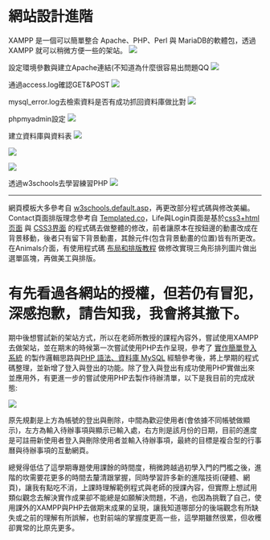 # 網站設計進階

XAMPP 是一個可以簡單整合 Apache、PHP、Perl 與 MariaDB的軟體包，透過 XAMPP 就可以稍微方便一些的架站。
![](https://i.imgur.com/I4eJ76g.png)

設定環境參數與建立Apache連結(不知道為什麼很容易出問題QQ
![](https://i.imgur.com/FD8PG6B.png)

通過access.log確認GET&POST
![](https://i.imgur.com/74qBmuj.png)

mysql_error.log去檢索資料是否有成功抓回資料庫做比對
![](https://i.imgur.com/F6YIdFU.png)

phpmyadmin設定
![](https://i.imgur.com/B2wrzIV.png)


建立資料庫與資料表
![](https://i.imgur.com/o3i8K8E.png)

![](https://i.imgur.com/uG2kp9O.png)

![](https://i.imgur.com/wu99H5z.png)


透過w3schools去學習練習PHP
![](https://i.imgur.com/ePCJM1D.png)

---

網頁模板大多參考自 [w3schools.default.asp](https://www.w3schools.com/default.asp)，再更改部分程式碼與修改美編。Contact頁面排版理念參考自 [Templated.co](https://templated.co/p/4078153616677877)，Life與Login頁面是基於[css3+html页面](https://blog.csdn.net/weixin_45748460/article/details/106286100?utm_medium=distribute.pc_relevant.none-task-blog-baidujs_title-1&spm=1001.2101.3001.4242) 與 [CSS3界面](https://blog.csdn.net/jl244981288/article/details/47126409?utm_medium=distribute.pc_relevant.none-task-blog-baidujs_utm_term-0&spm=1001.2101.3001.4242) 的程式碼去做整體的修改，前者讓原本在按鈕邊的動畫改成在背景移動，後者只有留下背景動畫，其餘元件(包含背景動畫的位置)皆有所更改。在Animals介面，有使用程式碼 [布局和排版教程](http://www.uxys.com/html/CSS3/20141017/21427.html) 做修改實現三角形排列圖片做出選單區塊，再做美工與排版。

# 有先看過各網站的授權，但若仍有冒犯，深感抱歉，請告知我，我會將其撤下。

期中後想嘗試新的架站方式，所以在老師所教授的課程內容外，嘗試使用XAMPP去做架站，並在期末的時候第一次嘗試使用PHP去作呈現，參考了 [實作簡單登入系統](https://medium.com/@kuoandy1/%E5%BE%8C%E7%AB%AF%E8%83%BD%E5%8A%9B%E5%9F%B9%E9%A4%8A-%E4%B8%80-%E5%AF%A6%E4%BD%9C%E7%B0%A1%E5%96%AE%E7%99%BB%E5%85%A5%E7%B3%BB%E7%B5%B1-74c22ebf09b6) 的製作邏輯思路與[PHP 語法、資料庫 MySQL](https://hackmd.io/@Heidi-Liu/note-be101-php-and-mysql) 經驗參考後，將上學期的程式碼整理，並新增了登入與登出的功能。除了登入與登出有成功使用PHP實做出來並應用外，有更進一步的嘗試使用PHP去製作待辦清單，以下是我目前的完成狀態:

![](https://i.imgur.com/UgIxHs6.png)

原先規劃是上方為帳號的登出與刪除，中間為歡迎使用者(會依據不同帳號做顯示)，左方為輸入待辦事項與顯示已輸入處，右方則是該月份的日期，目前的進度是可註冊新使用者登入與刪除使用者並輸入待辦事項，最終的目標是複合型的行事曆與待辦事項的互動網頁。

總覺得低估了這學期專題使用課餘的時間度，稍微跨越過初學入門的門檻之後，進階的坎需要花更多的時間去釐清跟掌握，同時學習許多新的進階技術(硬體、網頁)，讓我有點吃不消，上課時理解範例程式與老師的授課內容，但實際上想試用類似觀念去解決實作成果卻不能總是如願解決問題，不過，也因為挑戰了自己，使用課外的XAMPP與PHP去做期末成果的呈現，讓我知道哪部分的後端觀念有所缺失或之前的理解有所誤解，也對前端的掌握度更高一些，這學期雖然很累，但收穫卻異常的比原先更多。





